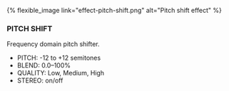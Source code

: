 ---
---
{% flexible_image link="effect-pitch-shift.png" alt="Pitch shift effect" %}

### PITCH SHIFT
Frequency domain pitch shifter.

* PITCH: -12 to +12 semitones
* BLEND: 0.0–100%
* QUALITY: Low, Medium, High
* STEREO: on/off
